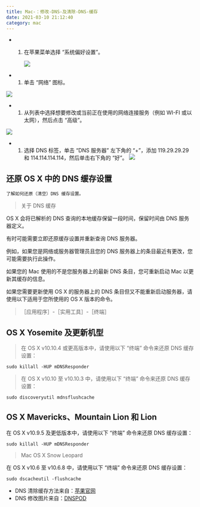 ```yaml
---
title: Mac-：修改-DNS-及清除-DNS-缓存
date: 2021-03-10 21:12:40
category: mac
---
```

*   1.  在苹果菜单选择 “系统偏好设置”。

        ![](https://upload-images.jianshu.io/upload_images/10024246-134910c4b8f7de46.png?imageMogr2/auto-orient/strip%7CimageView2/2/w/1240)

*   1.  单击 “网络” 图标。

![](https://upload-images.jianshu.io/upload_images/10024246-edd411652e2d5024.png?imageMogr2/auto-orient/strip%7CimageView2/2/w/1240)


*   1.  从列表中选择想要修改或当前正在使用的网络连接服务（例如 WI-FI 或以太网），然后点击 “高级”。

![](https://upload-images.jianshu.io/upload_images/10024246-33b002edbd8a3a66.png?imageMogr2/auto-orient/strip%7CimageView2/2/w/1240)


*   1.  选择 DNS 标签，单击 “DNS 服务器” 左下角的 “+”，添加 119.29.29.29 和 114.114.114.114，然后单击右下角的 “好”。
![](https://upload-images.jianshu.io/upload_images/10024246-f1ecd48ae2e2e8c1.png?imageMogr2/auto-orient/strip%7CimageView2/2/w/1240)


## 还原 OS X 中的 DNS 缓存设置

```
了解如何还原（清空）DNS 缓存设置。

```

> 关于 DNS 缓存

OS X 会将已解析的 DNS 查询的本地缓存保留一段时间，保留时间由 DNS 服务器定义。

有时可能需要立即还原缓存设置并重新查询 DNS 服务器。

例如，如果您是网络或服务器管理员且您的 DNS 服务器上的条目最近有更改，您可能需要执行此操作。

如果您的 Mac 使用的不是您服务器上的最新 DNS 条目，您可重新启动 Mac 以更新其缓存的信息。

如果您需要更新使用 OS X 的服务器上的 DNS 条目但又不能重新启动服务器，请使用以下适用于您所使用的 OS X 版本的命令。

> ［应用程序］-［实用工具］-［终端］

## OS X Yosemite 及更新机型

> 在 OS X v10.10.4 或更高版本中，请使用以下 “终端” 命令来还原 DNS 缓存设置：

```
sudo killall -HUP mDNSResponder

```

> 在 OS X v10.10 至 v10.10.3 中，请使用以下 “终端” 命令来还原 DNS 缓存设置：

```
sudo discoveryutil mdnsflushcache

```

## OS X Mavericks、Mountain Lion 和 Lion

在 OS X v10.9.5 及更低版本中，请使用以下 “终端” 命令来还原 DNS 缓存设置：

```
sudo killall -HUP mDNSResponder

```

> Mac OS X Snow Leopard

在 OS X v10.6 至 v10.6.8 中，请使用以下 “终端” 命令来还原 DNS 缓存设置：

```
sudo dscacheutil -flushcache

```

*   DNS 清除缓存方法来自：[苹果官网](https://support.apple.com/zh-cn/HT202516)
*   DNS 修改图片来自：[DNSPOD](https://support.dnspod.cn/Kb/showarticle/tsid/240/#link1)
